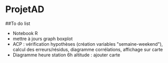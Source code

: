 # ProjetAD

##To do list
- Notebook R
- mettre à jours graph boxplot
- ACP : vérification hypothèses (création variables "semaine-weekend"), calcul des erreurs/résidus, diagramme corrélations, affichage sur carte
- Diagramme heure station 6h altitude : ajouter carte
